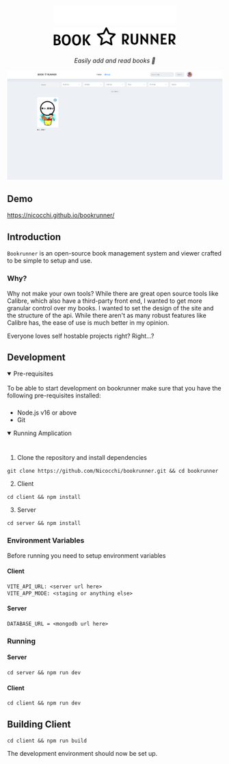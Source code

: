 <h1 align="center">
    <a href="https://nicocchi.github.io/bookrunner/#gh-dark-mode-only">
    <img src="docs/logo_light.png#gh-dark-mode-only">
    </a>
    <a href="https://nicocchi.github.io/bookrunner/#gh-dark-mode-only">
    <img src="docs/logo_dark.png#gh-light-mode-only">
    </a>
</h1>

<p align="center">
  <i align="center">Easily add and read books 📖</i>
</p>

<p align="center">
    <img src="docs/library_preview.png" alt="Library"/>
</p>

## Demo
<a href="https://nicocchi.github.io/bookrunner/">https://nicocchi.github.io/bookrunner/</a>

## Introduction

`Bookrunner` is an open-source book management system and viewer crafted to be simple to setup and use.

### Why?

Why not make your own tools? While there are great open source tools like Calibre, which also have a third-party front end, I wanted to get more granular control over my books. I wanted to set the design of the site and the structure of the api. While there aren't as many robust features like Calibre has, the ease of use is much better in my opinion.

Everyone loves self hostable projects right? Right...?

## Development

<details open>
<summary>
Pre-requisites
</summary> <br />
To be able to start development on bookrunner make sure that you have the following pre-requisites installed:

###

- Node.js v16 or above
- Git
</details>

<details open>
<summary>
Running Amplication
</summary> <br />

###

1. Clone the repository and install dependencies
```shell
git clone https://github.com/Nicocchi/bookrunner.git && cd bookrunner
```

2. Client
```shell
cd client && npm install
```

3. Server
```shell
cd server && npm install
```

### Environment Variables

Before running you need to setup environment variables

#### Client
```
VITE_API_URL: <server url here>
VITE_APP_MODE: <staging or anything else>
```

#### Server
```
DATABASE_URL = <mongodb url here>
```

### Running

#### Server

```shell
cd server && npm run dev
```

#### Client

```shell
cd client && npm run dev
```

## Building Client

```shell
cd client && npm run build
```
The development environment should now be set up. 
</details>